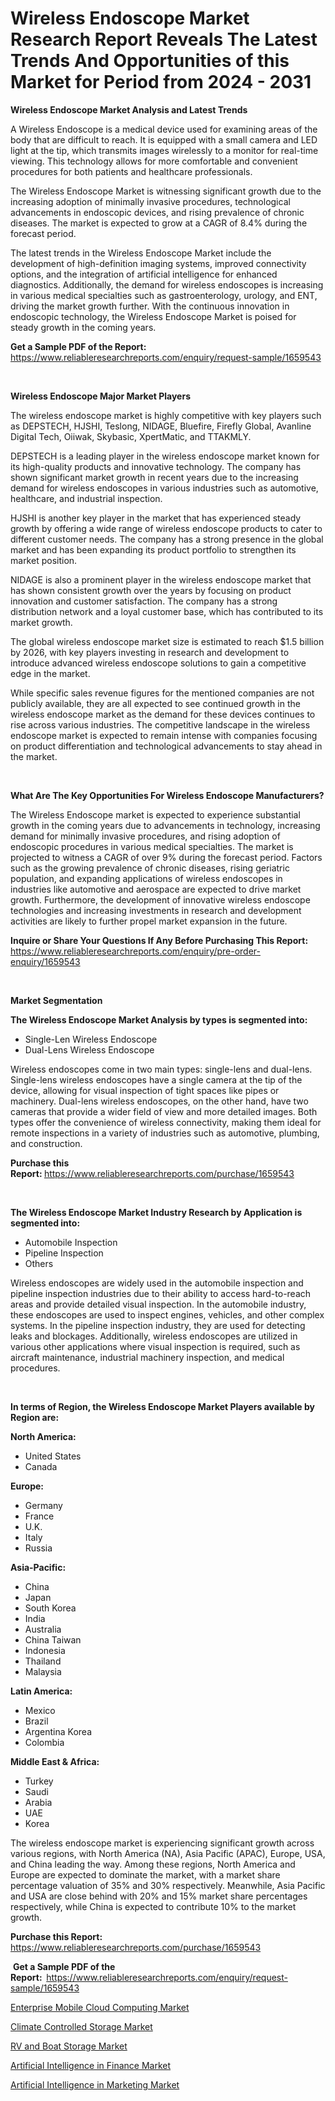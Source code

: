 <p><h1>Wireless Endoscope Market Research Report Reveals The Latest Trends And Opportunities of this Market for Period from 2024 - 2031</h1></p><p><strong>Wireless Endoscope Market Analysis and Latest Trends</strong></p>
<p><p>A Wireless Endoscope is a medical device used for examining areas of the body that are difficult to reach. It is equipped with a small camera and LED light at the tip, which transmits images wirelessly to a monitor for real-time viewing. This technology allows for more comfortable and convenient procedures for both patients and healthcare professionals.</p><p>The Wireless Endoscope Market is witnessing significant growth due to the increasing adoption of minimally invasive procedures, technological advancements in endoscopic devices, and rising prevalence of chronic diseases. The market is expected to grow at a CAGR of 8.4% during the forecast period.</p><p>The latest trends in the Wireless Endoscope Market include the development of high-definition imaging systems, improved connectivity options, and the integration of artificial intelligence for enhanced diagnostics. Additionally, the demand for wireless endoscopes is increasing in various medical specialties such as gastroenterology, urology, and ENT, driving the market growth further. With the continuous innovation in endoscopic technology, the Wireless Endoscope Market is poised for steady growth in the coming years.</p></p>
<p><strong>Get a Sample PDF of the Report:&nbsp;</strong> <a href="https://www.reliableresearchreports.com/enquiry/request-sample/1659543">https://www.reliableresearchreports.com/enquiry/request-sample/1659543</a></p>
<p>&nbsp;</p>
<p><strong>Wireless Endoscope Major Market Players</strong></p>
<p><p>The wireless endoscope market is highly competitive with key players such as DEPSTECH, HJSHI, Teslong, NIDAGE, Bluefire, Firefly Global, Avanline Digital Tech, Oiiwak, Skybasic, XpertMatic, and TTAKMLY. </p><p>DEPSTECH is a leading player in the wireless endoscope market known for its high-quality products and innovative technology. The company has shown significant market growth in recent years due to the increasing demand for wireless endoscopes in various industries such as automotive, healthcare, and industrial inspection.</p><p>HJSHI is another key player in the market that has experienced steady growth by offering a wide range of wireless endoscope products to cater to different customer needs. The company has a strong presence in the global market and has been expanding its product portfolio to strengthen its market position.</p><p>NIDAGE is also a prominent player in the wireless endoscope market that has shown consistent growth over the years by focusing on product innovation and customer satisfaction. The company has a strong distribution network and a loyal customer base, which has contributed to its market growth.</p><p>The global wireless endoscope market size is estimated to reach $1.5 billion by 2026, with key players investing in research and development to introduce advanced wireless endoscope solutions to gain a competitive edge in the market.</p><p>While specific sales revenue figures for the mentioned companies are not publicly available, they are all expected to see continued growth in the wireless endoscope market as the demand for these devices continues to rise across various industries. The competitive landscape in the wireless endoscope market is expected to remain intense with companies focusing on product differentiation and technological advancements to stay ahead in the market.</p></p>
<p>&nbsp;</p>
<p><strong>What Are The Key Opportunities For Wireless Endoscope Manufacturers?</strong></p>
<p><p>The Wireless Endoscope market is expected to experience substantial growth in the coming years due to advancements in technology, increasing demand for minimally invasive procedures, and rising adoption of endoscopic procedures in various medical specialties. The market is projected to witness a CAGR of over 9% during the forecast period. Factors such as the growing prevalence of chronic diseases, rising geriatric population, and expanding applications of wireless endoscopes in industries like automotive and aerospace are expected to drive market growth. Furthermore, the development of innovative wireless endoscope technologies and increasing investments in research and development activities are likely to further propel market expansion in the future.</p></p>
<p><strong>Inquire or Share Your Questions If Any Before Purchasing This Report:</strong> <a href="https://www.reliableresearchreports.com/enquiry/pre-order-enquiry/1659543">https://www.reliableresearchreports.com/enquiry/pre-order-enquiry/1659543</a></p>
<p>&nbsp;</p>
<p><strong>Market Segmentation</strong></p>
<p><strong>The Wireless Endoscope Market Analysis by types is segmented into:</strong></p>
<p><ul><li>Single-Len Wireless Endoscope</li><li>Dual-Lens Wireless Endoscope</li></ul></p>
<p><p>Wireless endoscopes come in two main types: single-lens and dual-lens. Single-lens wireless endoscopes have a single camera at the tip of the device, allowing for visual inspection of tight spaces like pipes or machinery. Dual-lens wireless endoscopes, on the other hand, have two cameras that provide a wider field of view and more detailed images. Both types offer the convenience of wireless connectivity, making them ideal for remote inspections in a variety of industries such as automotive, plumbing, and construction.</p></p>
<p><strong>Purchase this Report:&nbsp;</strong><a href="https://www.reliableresearchreports.com/purchase/1659543">https://www.reliableresearchreports.com/purchase/1659543</a></p>
<p>&nbsp;</p>
<p><strong>The Wireless Endoscope Market Industry Research by Application is segmented into:</strong></p>
<p><ul><li>Automobile Inspection</li><li>Pipeline Inspection</li><li>Others</li></ul></p>
<p><p>Wireless endoscopes are widely used in the automobile inspection and pipeline inspection industries due to their ability to access hard-to-reach areas and provide detailed visual inspection. In the automobile industry, these endoscopes are used to inspect engines, vehicles, and other complex systems. In the pipeline inspection industry, they are used for detecting leaks and blockages. Additionally, wireless endoscopes are utilized in various other applications where visual inspection is required, such as aircraft maintenance, industrial machinery inspection, and medical procedures.</p></p>
<p>&nbsp;</p>
<p><strong>In terms of Region, the Wireless Endoscope Market Players available by Region are:</strong></p>
<p>
    <p> <strong> North America: </strong>
        <ul>
            <li>United States</li>
            <li>Canada</li>
        </ul>
        </p> 
    <p> <strong> Europe: </strong>
        <ul>
            <li>Germany</li>
            <li>France</li>
            <li>U.K.</li>
            <li>Italy</li>
            <li>Russia</li>
        </ul>
        </p> 
    <p> <strong> Asia-Pacific: </strong>
        <ul>
            <li>China</li>
            <li>Japan</li>
            <li>South Korea</li>
            <li>India</li>
            <li>Australia</li>
            <li>China Taiwan</li>
            <li>Indonesia</li>
            <li>Thailand</li>
            <li>Malaysia</li>
        </ul>
        </p> 
    <p> <strong> Latin America: </strong>
        <ul>
            <li>Mexico</li>
            <li>Brazil</li>
            <li>Argentina Korea</li>
            <li>Colombia</li>
        </ul>
        </p> 
    <p> <strong> Middle East & Africa: </strong>
        <ul>
            <li>Turkey</li>
            <li>Saudi</li>
            <li>Arabia</li>
            <li>UAE</li>
            <li>Korea</li>
        </ul>
    </p>
    </p>
<p><p>The wireless endoscope market is experiencing significant growth across various regions, with North America (NA), Asia Pacific (APAC), Europe, USA, and China leading the way. Among these regions, North America and Europe are expected to dominate the market, with a market share percentage valuation of 35% and 30% respectively. Meanwhile, Asia Pacific and USA are close behind with 20% and 15% market share percentages respectively, while China is expected to contribute 10% to the market growth.</p></p>
<p><strong>Purchase this Report: </strong><a href="https://www.reliableresearchreports.com/purchase/1659543">https://www.reliableresearchreports.com/purchase/1659543</a></p>
<p>&nbsp;<strong>Get a Sample PDF of the Report:&nbsp;&nbsp;</strong><a href="https://www.reliableresearchreports.com/enquiry/request-sample/1659543">https://www.reliableresearchreports.com/enquiry/request-sample/1659543</a></p>
<p><strong></strong></p>
<p><p><a href="https://medium.com/p/913f47bd290d/edit">Enterprise Mobile Cloud Computing Market</a></p><p><a href="https://medium.com/@lomawitting/climate-controlled-storage-market-exploring-market-share-market-trends-and-future-growth-2932a3a0219a">Climate Controlled Storage Market</a></p><p><a href="https://medium.com/@lomawitting/rv-and-boat-storage-market-size-market-outlook-and-market-forecast-2024-to-2031-18204573cd4b">RV and Boat Storage Market</a></p><p><a href="https://medium.com/p/954279ec763f/edit">Artificial Intelligence in Finance Market</a></p><p><a href="https://medium.com/p/3848daa56e79/edit">Artificial Intelligence in Marketing Market</a></p></p>
